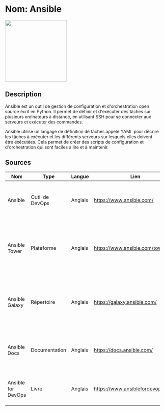  # Nom: Ansible
 <img src="https://avatars.githubusercontent.com/u/1507452?s=200&v=4" width="200"/>
 
 ## Description
Ansible est un outil de gestion de configuration et d'orchestration open source écrit en Python. Il permet de définir et d'exécuter des tâches sur plusieurs ordinateurs à distance, en utilisant SSH pour se connecter aux serveurs et exécuter des commandes.

Ansible utilise un langage de définition de tâches appelé YAML pour décrire les tâches à exécuter et les différents serveurs sur lesquels elles doivent être exécutées. Cela permet de créer des scripts de configuration et d'orchestration qui sont faciles à lire et à maintenir.

## Sources
 Nom  | Type  | Langue | Lien | Description | Tags | Note 
------|-------|--------|------|-------------|------|------
| Ansible       | Outil de DevOps | Anglais   | https://www.ansible.com/                  | ansible est un outil de gestion de configuration et d'orchestration | DevOps, configuration, orchestration |  4.5/5   |
| Ansible Tower | Plateforme      | Anglais    | https://www.ansible.com/tower            | ansible Tower est une plateforme d'orchestration et de gestion de configuration basée sur ansible | DevOps, orchestration, gestion de configuration |   4/5   |
| Ansible Galaxy | Répertoire      | Anglais    | https://galaxy.ansible.com/              | ansible Galaxy est un répertoire de ressources et de modules ansible partagés par la communauté | DevOps, modules, partage, communauté |   3/5   |
| Ansible Docs  | Documentation   | Anglais   | https://docs.ansible.com/                | La documentation officielle d'Ansible, incluant des tutoriels et des exemples | ansible, documentation, tutoriels, exemples |   3.5/5   |
| Ansible for DevOps | Livre       | Anglais   | https://www.ansiblefordevops.com/       | Un livre sur l'utilisation d'Ansible pour les pratiques DevOps | DevOps, ansible, livre, pratiques |   2/5   |
